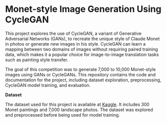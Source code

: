 # Monet-style Image Generation Using CycleGAN

This project explores the use of CycleGAN, a variant of Generative Adversarial Networks (GANs), to recreate the unique style of Claude Monet in photos or generate new images in his style. CycleGAN can learn a mapping between two domains of images without requiring paired training data, which makes it a popular choice for image-to-image translation tasks such as painting style transfer.

The goal of this competition was to generate 7,000 to 10,000 Monet-style images using GANs or CycleGANs. This repository contains the code and documentation for the project, including dataset exploration, preprocessing, CycleGAN model training, and evaluation.

**Dataset**

The dataset used for this project is available at [Kaggle](https://www.kaggle.com/competitions/gan-getting-started/data). It includes 300 Monet paintings and 7,000 landscape photos. The dataset was explored and preprocessed before being used for model training.

